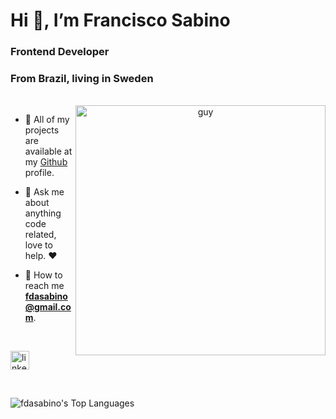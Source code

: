 <h1 color="#fff" align="left">Hi 👋, I’m Francisco Sabino </h1>
<h3 align="left">Frontend Developer</h3>
<h3>From Brazil, living in Sweden</h3>

<br/>

<div align="center">
<img width="400" alt="guy" in a rolling chair” align="right" src="https://res.cloudinary.com/frank2021/image/upload/v1675172118/portfolio/pngwing.com_fszt7p.png">
</div>
<div align="left">

-   📃 All of my projects are available at my <a href="https://github.com/fdasabino" target="_blank">Github</a> profile.<br/>

-   💭 Ask me about anything code related, love to help. ❤️ <br/>

-   📧 How to reach me **fdasabino@gmail.com**.<br/>
</div>

<br/>
<p align="left">
<a href="https://www.linkedin.com/in/francisco-sabino/" target="blank"><img align="center" src="https://raw.githubusercontent.com/rahuldkjain/github-profile-readme-generator/master/src/images/icons/Social/linked-in-alt.svg" alt="linkedin" height="30" width="30" /></a>
</p>

<br/>

![fdasabino's Top Languages](https://github-readme-stats.vercel.app/api/top-langs/?username=fdasabino&theme=radical&show_icons=true&hide_border=true&layout=compact)
